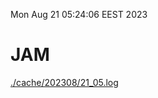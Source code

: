 Mon Aug 21 05:24:06 EEST 2023
# JAM
<a href='./cache/202308/21_05.log'>./cache/202308/21_05.log</a>
